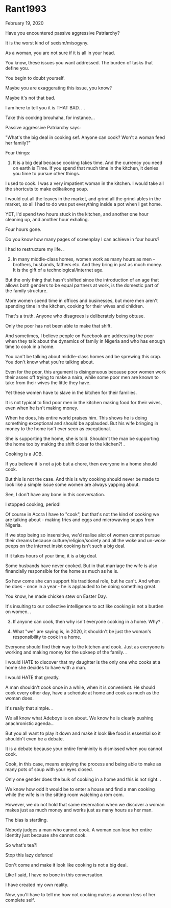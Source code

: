 # Rant1993


February 19, 2020

Have you encountered passive aggressive Patriarchy?

It is the worst kind of sexism/misogyny.

As a woman, you are not sure if it is all in your head.

You know, these issues you want addressed. The burden of tasks that define you.

You begin to doubt yourself.

Maybe you are exaggerating this issue, you know?

Maybe it's not that bad.

I am here to tell you it is THAT BAD.
.
.

Take this cooking brouhaha, for instance...

Passive aggressive Patriarchy says:

"What's the big deal in cooking sef. Anyone can cook? Won't a woman feed her family?"

Four things:

1. It is a big deal because cooking takes time. And the currency you need on earth is Time. If you spend that much time in the kitchen, it denies you time to pursue other things.

I used to cook. I was a very impatient woman in the kitchen. I would take all the shortcuts to make edikaikong soup.

I would cut all the leaves in the market, and grind all the grind-ables in the market, so all I had to do was put everything inside a pot when I get home.

YET, I'd spend two hours stuck in the kitchen, and another one hour cleaning up, and another hour exhaling.

Four hours gone.

Do you know how many pages of screenplay I can achieve in four hours?

I had to restructure my life.
.

2. In many middle-class homes, women work as many hours as men - brothers, husbands, fathers etc.
And they bring in just as much money. It is the gift of a technological/internet age.

But the only thing that hasn't shifted since the introduction of an age that allows both genders to be equal partners at work, is the domestic part of the family structure.

More women spend time in offices and businesses, but more men aren't spending time in the kitchen, cooking for their wives and children.

That's a truth. Anyone who disagrees is deliberately being obtuse.

Only the poor has not been able to make that shift.

And sometimes, I believe people on Facebook are addressing the poor when they talk about the dynamics of family in Nigeria and who has enough time to cook in a home.

You can't be talking about middle-class homes and be sprewing this crap. You don't know what you're talking about.

Even for the poor, this argument is disingenuous because poor women work their asses off trying to make a naira, while some poor men are known to take from their wives the little they have.

Yet these women have to slave in the kitchen for their families.

It is not typical to find poor men in the kitchen making food for their wives, even when he isn't making money.

When he does, his entire world praises him. This shows he is doing something exceptional and should be applauded. But his wife bringing in money to the home isn't ever seen as exceptional.

She is supporting the home, she is told.
Shouldn't the man be supporting the home too by making the shift closer to the kitchen?!
.

Cooking is a JOB.

If you believe it is not a job but a chore, then everyone in a home should cook.

But this is not the case. And this is why cooking should never be made to look like a simple issue some women are always yapping about.

See, I don't have any bone in this conversation.

I stopped cooking, period!

Of course in Accra I have to "cook", but that's not the kind of cooking we are talking about - making fries and eggs and microwaving soups from Nigeria.

If we stop being so insensitive, we'd realise alot of women cannot pursue their dreams because culture/religion/society and all the woke and un-woke peeps on the internet insist cooking isn't such a big deal.

If it takes hours of your time, it is a big deal. 

Some husbands have never cooked. But in that marriage the wife is also financially responsible for the home as much as he is.

So how come she can support his traditional role, but he can't. And when he does - once in a year - he is applauded to be doing something great.

You know, he made chicken stew on Easter Day.

It's insulting to our collective intelligence to act like cooking is not a burden on women.
.

3. If anyone can cook, then why isn't everyone cooking in a home. Why?
.

4. What "we" are saying is, in 2020, it shouldn't be just the woman's responsibility to cook in a home. 

Everyone should find their way to the kitchen and cook. Just as everyone is working and making money for the upkeep of the family.
.

I would HATE to discover that my daughter is the only one who cooks at a home she decides to have with a man.

I would HATE that greatly.

A man shouldn't cook once in a while, when it is convenient. He should cook every other day, have a schedule at home and cook as much as the woman does.

It's really that simple.
.

We all know what Adeboye is on about. We know he is clearly pushing anachronistic agenda...

But you all want to play it down and make it look like food is essential so it shouldn't even be a debate.

It is a debate because your entire femininity is dismissed when you cannot cook. 

Cook, in this case, means enjoying the process and being able to make as many pots of soup with your eyes closed.

Only one gender does the bulk of cooking in a home and this is not right.
.

We know how odd it would be to enter a house and find a man cooking while the wife is in the sitting room watching a rom com.

However, we do not hold that same reservation when we discover a woman makes just as much money and works just as many hours as her man.

The bias is startling.

Nobody judges a man who cannot cook. A woman can lose her entire identity just because she cannot cook. 

So what's tea?!

Stop this lazy defence!

Don't come and make it look like cooking is not a big deal.

Like I said, I have no bone in this conversation.

I have created my own reality.

Now, you'll have to tell me how not cooking makes a woman less of her complete self.